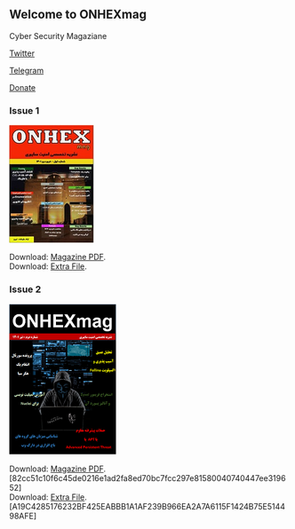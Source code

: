## Welcome to ONHEXmag

Cyber Security Magaziane  


[Twitter](https://twitter.com/onhexmag)  


[Telegram](https://t.me/onhexmag)  


[Donate](https://www.coffeete.ir/onhexmag)

### Issue 1
![](/images/t_screen1.jpg)

Download: [Magazine PDF](https://drive.google.com/file/d/1Hu1BNyMIV5JcSSuLkqvIx6GLj9MfhF6w/view).  
Download: [Extra File](https://drive.google.com/file/d/128Ct8xj7U2EC-b-uupvOC9PL2AX7VR-w/view).


### Issue 2
![](/images/t_screen2.png)

Download: [Magazine PDF](https://drive.google.com/file/d/1JeFQbNaMP_THHqI9ps6Ao6WFQYfSk7zE/view).  
[82cc51c10f6c45de0216e1ad2fa8ed70bc7fcc297e81580040740447ee319652]  
Download: [Extra File](https://drive.google.com/file/d/1ImoPBIqxg4CKYaieYKuIs63R8VkC04qc/view).  
[A19C4285176232BF425EABBB1A1AF239B966EA2A7A6115F1424B75E514498AFE]


